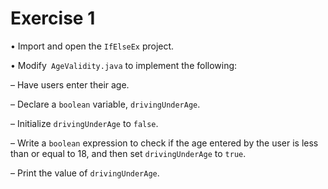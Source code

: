 # Exercise 1 
• Import and open the `IfElseEx` project.

• Modify` AgeValidity.java` to implement the following:

– Have users enter their age.

– Declare a `boolean` variable, `drivingUnderAge`.

– Initialize `drivingUnderAge` to `false`.

– Write a `boolean` expression to check if the age entered by the user is less than or 
equal to 18, and then set `drivingUnderAge` to `true`.

– Print the value of `drivingUnderAge`.